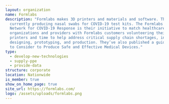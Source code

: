 ```yaml
---
layout: organization
name: Formlabs
description: "Formlabs makes 3D printers and materials and software. They’re
  currently producing nasal swabs for COVID-19 test kits. The Formlabs Support
  Network for COVID-19 Response is their initiative to match healthcare
  organizations and providers with Formlabs customers volunteering their
  printers and time to help address critical supply chain shortages, including
  designing, prototyping, and production. They’ve also published a guide: Things
  to Consider to Produce Safe and Effective Medical Devices."
type:
  - develop-new-technologies
  - supply-ppe
  - provide-data
structure: corporate
location: Nationwide
is_member: true
show_on_home_page: true
site_url: https://formlabs.com/
logo: /assets/uploads/formlabs.png
---
```


